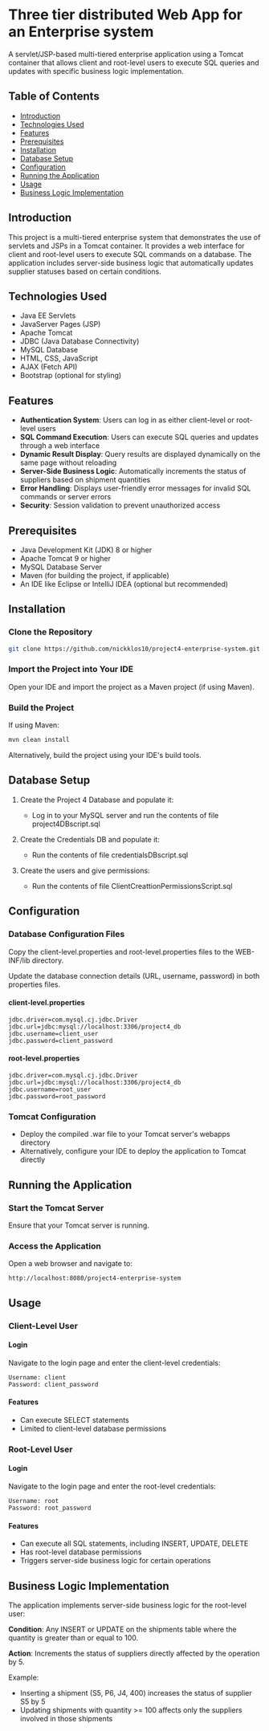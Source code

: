 # Three tier distributed Web App for an Enterprise system

A servlet/JSP-based multi-tiered enterprise application using a Tomcat container that allows client and root-level users to execute SQL queries and updates with specific business logic implementation.

## Table of Contents
- [Introduction](#introduction)
- [Technologies Used](#technologies-used)
- [Features](#features)
- [Prerequisites](#prerequisites)
- [Installation](#installation)
- [Database Setup](#database-setup)
- [Configuration](#configuration)
- [Running the Application](#running-the-application)
- [Usage](#usage)
- [Business Logic Implementation](#business-logic-implementation)

## Introduction
This project is a multi-tiered enterprise system that demonstrates the use of servlets and JSPs in a Tomcat container. It provides a web interface for client and root-level users to execute SQL commands on a database. The application includes server-side business logic that automatically updates supplier statuses based on certain conditions.

## Technologies Used
- Java EE Servlets
- JavaServer Pages (JSP)
- Apache Tomcat
- JDBC (Java Database Connectivity)
- MySQL Database
- HTML, CSS, JavaScript
- AJAX (Fetch API)
- Bootstrap (optional for styling)

## Features
- **Authentication System**: Users can log in as either client-level or root-level users
- **SQL Command Execution**: Users can execute SQL queries and updates through a web interface
- **Dynamic Result Display**: Query results are displayed dynamically on the same page without reloading
- **Server-Side Business Logic**: Automatically increments the status of suppliers based on shipment quantities
- **Error Handling**: Displays user-friendly error messages for invalid SQL commands or server errors
- **Security**: Session validation to prevent unauthorized access

## Prerequisites
- Java Development Kit (JDK) 8 or higher
- Apache Tomcat 9 or higher
- MySQL Database Server
- Maven (for building the project, if applicable)
- An IDE like Eclipse or IntelliJ IDEA (optional but recommended)

## Installation

### Clone the Repository
```bash
git clone https://github.com/nickklos10/project4-enterprise-system.git
```

### Import the Project into Your IDE
Open your IDE and import the project as a Maven project (if using Maven).

### Build the Project
If using Maven:
```bash
mvn clean install
```
Alternatively, build the project using your IDE's build tools.

## Database Setup

1. Create the Project 4 Database and populate it:
    - Log in to your MySQL server and run the contents of file project4DBscript.sql 

2. Create the Credentials DB and populate it:
    - Run the contents of file credentialsDBscript.sql 

3. Create the users and give permissions:
    - Run the contents of file ClientCreattionPermissionsScript.sql

## Configuration

### Database Configuration Files
Copy the client-level.properties and root-level.properties files to the WEB-INF/lib directory.

Update the database connection details (URL, username, password) in both properties files.

#### client-level.properties
```properties
jdbc.driver=com.mysql.cj.jdbc.Driver
jdbc.url=jdbc:mysql://localhost:3306/project4_db
jdbc.username=client_user
jdbc.password=client_password
```

#### root-level.properties
```properties
jdbc.driver=com.mysql.cj.jdbc.Driver
jdbc.url=jdbc:mysql://localhost:3306/project4_db
jdbc.username=root_user
jdbc.password=root_password
```

### Tomcat Configuration
- Deploy the compiled .war file to your Tomcat server's webapps directory
- Alternatively, configure your IDE to deploy the application to Tomcat directly

## Running the Application

### Start the Tomcat Server
Ensure that your Tomcat server is running.

### Access the Application
Open a web browser and navigate to:
```
http://localhost:8080/project4-enterprise-system
```

## Usage

### Client-Level User

#### Login
Navigate to the login page and enter the client-level credentials:
```
Username: client
Password: client_password
```

#### Features
- Can execute SELECT statements
- Limited to client-level database permissions

### Root-Level User

#### Login
Navigate to the login page and enter the root-level credentials:
```
Username: root
Password: root_password
```

#### Features
- Can execute all SQL statements, including INSERT, UPDATE, DELETE
- Has root-level database permissions
- Triggers server-side business logic for certain operations

## Business Logic Implementation

The application implements server-side business logic for the root-level user:

**Condition**: Any INSERT or UPDATE on the shipments table where the quantity is greater than or equal to 100.

**Action**: Increments the status of suppliers directly affected by the operation by 5.

Example:
- Inserting a shipment (S5, P6, J4, 400) increases the status of supplier S5 by 5
- Updating shipments with quantity >= 100 affects only the suppliers involved in those shipments

